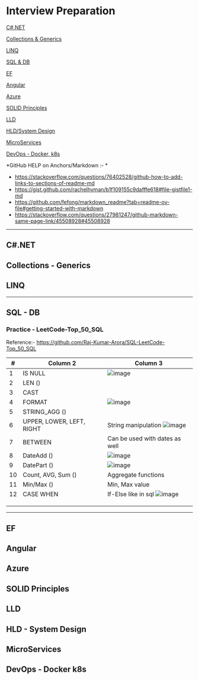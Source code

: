 # Interview Preparation

[C#.NET](#C#.NET)

[Collections & Generics](#Collections---Generics)

[LINQ](#LINQ)

[SQL & DB](#SQL---DB)

[EF](#EF)

[Angular](#Angular)

[Azure](#Azure)

[SOLID Principles](#SOLID-Principles)

[LLD](#LLD)

[HLD/System Design](#hld---system-design)

[MicroServices](#MicroServices)

[DevOps - Docker, k8s](#devOps---docker-k8s) 


*GitHub HELP on Anchors/Markdown :- *
* https://stackoverflow.com/questions/76402528/github-how-to-add-links-to-sections-of-readme-md
* https://gist.github.com/rachelhyman/b1f109155c9dafffe618#file-gistfile1-md
* https://github.com/fefong/markdown_readme?tab=readme-ov-file#getting-started-with-markdown
* https://stackoverflow.com/questions/27981247/github-markdown-same-page-link/45508928#45508928
      
-------------------------------------------------------------------------------------
## C#.NET
## Collections - Generics
## LINQ
-------------------------------------------------------------------------------------
## SQL - DB

### Practice - LeetCode-Top_50_SQL
Reference:- https://github.com/Raj-Kumar-Arora/SQL-LeetCode-Top_50_SQL

|#|Column 2|Column 3|
|---|---|---|
|1|IS NULL | ![image](https://github.com/user-attachments/assets/1facfcb7-7ca5-497e-9e90-b5163429e86b)|
|2|LEN () | |
|3|CAST | |
|4|FORMAT |![image](https://github.com/user-attachments/assets/a247bc43-6e90-42a6-818f-bd602ab1867d) |
|5|STRING_AGG ()| |
|6|UPPER, LOWER, LEFT, RIGHT | String manipulation ![image](https://github.com/user-attachments/assets/4d12c398-8b07-4cd7-8774-6d4d6c721a05)|
|7|BETWEEN | Can be used with dates as well|
|8|DateAdd () | ![image](https://github.com/user-attachments/assets/bdbf4f70-9cbd-40b7-b712-10584a9ddc2f)|
|9|DatePart () |![image](https://github.com/user-attachments/assets/1a924817-f822-48de-a8da-65461d8119e5)|
|10|Count, AVG, Sum () | Aggregate functions |
|11| Min/Max () | Min, Max value   |
|12| CASE WHEN |If-Else like in sql ![image](https://github.com/user-attachments/assets/b15e412c-a0be-4bd1-b117-ea2bfad84a1f)|
|| | |
|| | |
|| | |

-------------------------------------------------------------------------------------
## EF
## Angular
## Azure
## SOLID Principles
## LLD
## HLD - System Design
## MicroServices
## DevOps - Docker k8s
